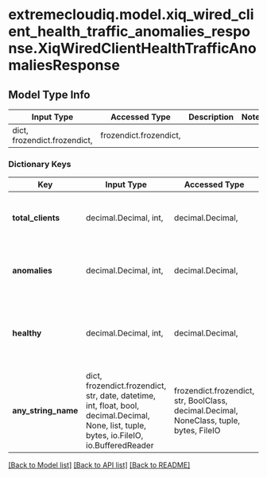 # extremecloudiq.model.xiq_wired_client_health_traffic_anomalies_response.XiqWiredClientHealthTrafficAnomaliesResponse

## Model Type Info
Input Type | Accessed Type | Description | Notes
------------ | ------------- | ------------- | -------------
dict, frozendict.frozendict,  | frozendict.frozendict,  |  | 

### Dictionary Keys
Key | Input Type | Accessed Type | Description | Notes
------------ | ------------- | ------------- | ------------- | -------------
**total_clients** | decimal.Decimal, int,  | decimal.Decimal,  | The total number of clients | [optional] value must be a 64 bit integer
**anomalies** | decimal.Decimal, int,  | decimal.Decimal,  | The number of clients with traffic anomalies | [optional] value must be a 64 bit integer
**healthy** | decimal.Decimal, int,  | decimal.Decimal,  | The number of healthy client that do not have traffic anomalies | [optional] value must be a 64 bit integer
**any_string_name** | dict, frozendict.frozendict, str, date, datetime, int, float, bool, decimal.Decimal, None, list, tuple, bytes, io.FileIO, io.BufferedReader | frozendict.frozendict, str, BoolClass, decimal.Decimal, NoneClass, tuple, bytes, FileIO | any string name can be used but the value must be the correct type | [optional]

[[Back to Model list]](../../README.md#documentation-for-models) [[Back to API list]](../../README.md#documentation-for-api-endpoints) [[Back to README]](../../README.md)

